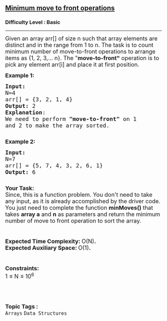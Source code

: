 <h2><a href="https://www.geeksforgeeks.org/problems/minimum-move-to-front-operations2232/1?page=1&category=Arrays&sortBy=difficulty">Minimum move to front operations</a></h2><h3>Difficulty Level : Basic</h3><hr><div class="problems_problem_content__Xm_eO"><p><span style="font-size:18px">Given an array arr[] of size n such that array elements are distinct and in the range from 1 to n. The task is to count minimum number of move-to-front operations to arrange items as {1, 2, 3,… n}. The "<strong>move-to-front"</strong> operation is to pick any element arr[i] and place it at first position.</span></p>

<p><span style="font-size:18px"><strong>Example 1:</strong></span></p>

<pre><span style="font-size:18px"><strong>Input:
</strong>N=4
arr[] = {3, 2, 1, 4} 
<strong>Output:</strong> 2
<strong>Explanation</strong>:
We need to perform<strong> "move-to-front" </strong>on 1 
and 2 to make the array sorted.&nbsp;            </span></pre>

<p><br>
<span style="font-size:18px"><strong>Example 2:</strong></span></p>

<pre><span style="font-size:18px"><strong>Input:
</strong>N=7
arr[] = {5, 7, 4, 3, 2, 6, 1} 
<strong>Output:</strong> 6
</span></pre>

<p><br>
<span style="font-size:18px"><strong>Your Task:</strong><br>
Since, this is a function problem. You don't need to take any input, as it is already accomplished by the driver code. You just need to complete the function <strong>minMoves()</strong> that takes <strong>array a</strong> and <strong>n</strong>&nbsp;as parameters and return the minimum number of move to front operation to sort the array.</span></p>

<p>&nbsp;</p>

<p><span style="font-size:18px"><strong>Expected Time Complexity: </strong>O(N)<strong>.<br>
Expected Auxiliary Space: </strong>O(1)<strong>.</strong></span></p>

<p>&nbsp;</p>

<p><span style="font-size:18px"><strong>Constraints:</strong><br>
1 ≤ N ≤ 10<sup>6</sup></span></p>

<p>&nbsp;</p>
</div><br><p><span style=font-size:18px><strong>Topic Tags : </strong><br><code>Arrays</code>&nbsp;<code>Data Structures</code>&nbsp;